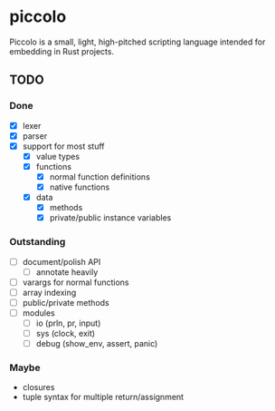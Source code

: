 
# piccolo

Piccolo is a small, light, high-pitched scripting language intended for
embedding in Rust projects.

## TODO

### Done

* [X] lexer
* [X] parser
* [X] support for most stuff
    * [X] value types
    * [X] functions
        * [X] normal function definitions
        * [X] native functions
    * [X] data
        * [X] methods
        * [X] private/public instance variables
        
### Outstanding

* [ ] document/polish API
    * [ ] annotate heavily
* [ ] varargs for normal functions
* [ ] array indexing
* [ ] public/private methods
* [ ] modules
    * [ ] io (prln, pr, input)
    * [ ] sys (clock, exit)
    * [ ] debug (show_env, assert, panic)
    
### Maybe

* closures
* tuple syntax for multiple return/assignment

